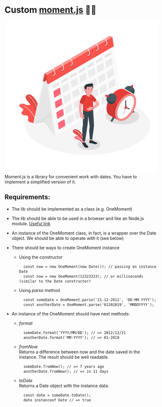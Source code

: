 # Custom [moment.js](https://momentjs.com/) ✊🏿

<div style="float: right" align="center">
  <img  src="../../assets/moment.svg" width="500">
</div>

Moment.js is a library for convenient work with dates. You have to implement a simplified version of it.<br/>

## Requirements:

- The lib should be implemented as a class (e.g. OneMoment)
- The lib should be able to be used in a browser and like an Node.js module. [Useful link](https://www.matteoagosti.com/blog/2013/02/24/writing-javascript-modules-for-both-browser-and-node/)
- An instance of the OneMoment class, in fact, is a wrapper over the Date object. We should be able to operate with it (see below)
- There should be ways to create OneMoment instance

  - Using the constructor
    ```
      const now = new OneMoment(new Date()); // passing an instance Date
      const now = new OneMoment(12323323); // or milliseconds (similar to the Date constructor)
    ```
  - Using <i>parse</i> method
    ```
      const someDate = OneMoment.parse('21-12-2012', 'DD-MM-YYYY');
      const anotherDate = OneMoment.parse('01202019', 'MMDDYYYY');
    ```

- An instance of the OneMoment should have next methods:
  - <i>format</i> <br/>
    ```
      someDate.format('YYYY/MM/DD'); // => 2012/12/21
      anotherDate.format('MM-YYYY'); // => 01-2019
    ```
  - <i>fromNow</i><br/>
    Returns a difference between now and the date saved in the instance. The result should be well readable.
    ```
      someDate.fromNow(); // => 7 years ago
      anotherDate.fromNow(); // => in 11 days
    ```
  - <i>toDate</i><br/>
    Returns a Date object with the instance data.
    ```
      const date = someDate.toDate();
      date instanceof Date // => true
    ```
